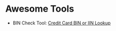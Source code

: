# Awesome Tools

 - BIN Check Tool: [Credit Card BIN or IIN Lookup](https://www.fraudlabspro.com/credit-card-bin-or-iin-lookup)
